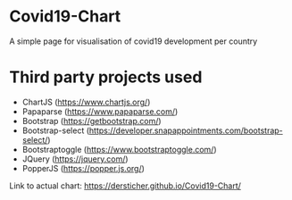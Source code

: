 # Covid19-Chart
A simple page for visualisation of covid19 development per country

# Third party projects used
* ChartJS (https://www.chartjs.org/)
* Papaparse (https://www.papaparse.com/)
* Bootstrap (https://getbootstrap.com/)
* Bootstrap-select (https://developer.snapappointments.com/bootstrap-select/)
* Bootstraptoggle (https://www.bootstraptoggle.com/)
* JQuery (https://jquery.com/)
* PopperJS (https://popper.js.org/)

Link to actual chart: https://dersticher.github.io/Covid19-Chart/
